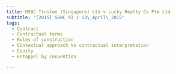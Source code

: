 ```yaml
---
title: HSBC Trustee (Singapore) Ltd v Lucky Realty Co Pte Ltd 
subtitle: "[2015] SGHC 93 / 13\_April\_2015"
tags:
  - Contract
  - Contractual terms
  - Rules of construction
  - Contextual approach to contractual interpretation
  - Equity
  - Estoppel by convention

---
```


